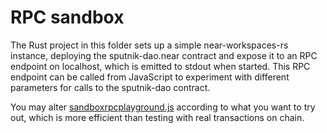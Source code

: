 # RPC sandbox

The Rust project in this folder sets up a simple near-workspaces-rs instance, deploying the sputnik-dao.near contract and expose it to an RPC endpoint on localhost, which is emitted to stdout when started. This RPC endpoint can be called from JavaScript to experiment with different parameters for calls to the sputnik-dao contract.

You may alter [sandboxrpcplayground.js](./sandboxrpcplayground.js) according to what you want to try out, which is more efficient than testing with real transactions on chain.
